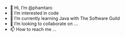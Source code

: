 - 👋 Hi, I’m @phamtaro
- 👀 I’m interested in code
- 🌱 I’m currently learning Java with The Software Guild
- 💞️ I’m looking to collaborate on ...
- 📫 How to reach me ...

<!---
phamtaro/phamtaro is a ✨ special ✨ repository because its `README.md` (this file) appears on your GitHub profile.
You can click the Preview link to take a look at your changes.
--->
